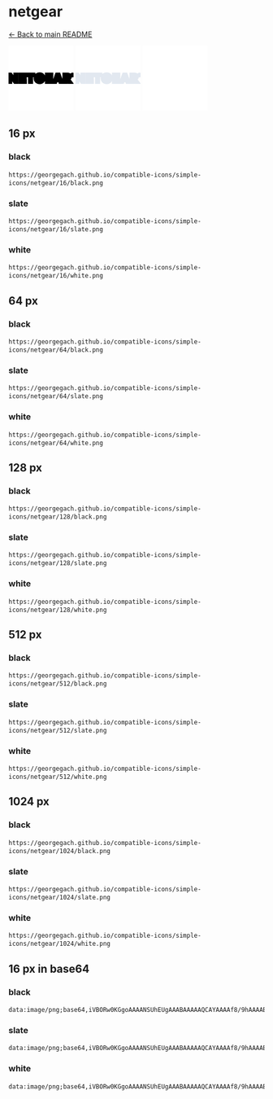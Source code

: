 # netgear

[← Back to main README](../../README.md)


<img src="./128/black.png" width="128" alt="netgear black icon" />
<img src="./128/slate.png" width="128" alt="netgear slate icon" />
<img src="./128/white.png" width="128" alt="netgear white icon" />

## 16 px

### black
```
https://georgegach.github.io/compatible-icons/simple-icons/netgear/16/black.png
```

### slate
```
https://georgegach.github.io/compatible-icons/simple-icons/netgear/16/slate.png
```

### white
```
https://georgegach.github.io/compatible-icons/simple-icons/netgear/16/white.png
```

## 64 px

### black
```
https://georgegach.github.io/compatible-icons/simple-icons/netgear/64/black.png
```

### slate
```
https://georgegach.github.io/compatible-icons/simple-icons/netgear/64/slate.png
```

### white
```
https://georgegach.github.io/compatible-icons/simple-icons/netgear/64/white.png
```

## 128 px

### black
```
https://georgegach.github.io/compatible-icons/simple-icons/netgear/128/black.png
```

### slate
```
https://georgegach.github.io/compatible-icons/simple-icons/netgear/128/slate.png
```

### white
```
https://georgegach.github.io/compatible-icons/simple-icons/netgear/128/white.png
```

## 512 px

### black
```
https://georgegach.github.io/compatible-icons/simple-icons/netgear/512/black.png
```

### slate
```
https://georgegach.github.io/compatible-icons/simple-icons/netgear/512/slate.png
```

### white
```
https://georgegach.github.io/compatible-icons/simple-icons/netgear/512/white.png
```

## 1024 px

### black
```
https://georgegach.github.io/compatible-icons/simple-icons/netgear/1024/black.png
```

### slate
```
https://georgegach.github.io/compatible-icons/simple-icons/netgear/1024/slate.png
```

### white
```
https://georgegach.github.io/compatible-icons/simple-icons/netgear/1024/white.png
```

## 16 px in base64

### black
```
data:image/png;base64,iVBORw0KGgoAAAANSUhEUgAAABAAAAAQCAYAAAAf8/9hAAAABmJLR0QA/wD/AP+gvaeTAAAAjUlEQVQ4je3QMQrCYAyG4acguIrgqODiKRw8hqP0Pp7EK+ji5uraQVDQURBB5dfWJUJnEVz6QXhDSL6Q0Oj/yjDDDV208UQLB/SxwiT6NxhETwdHKPGKqHAOPoLXYIkCCbuondSGPwbL4DaYagZlLa8wz5Djgl6cUGCIBaZYYxwn3LHHKBamb3/X6Jd6A+b9LhiQUZZ9AAAAAElFTkSuQmCC
```

### slate
```
data:image/png;base64,iVBORw0KGgoAAAANSUhEUgAAABAAAAAQCAYAAAAf8/9hAAAABmJLR0QA/wD/AP+gvaeTAAAAw0lEQVQ4je2QMUoDARRE3/xds4VNECzVgOApLDxGShuvZmPjBWzsLDyAhDRJELUKAYno/j8WpkhrITZ55cAMj4Ed/48Wb6tLUetMDix1dvZS04Y8L+soyDuiuQAgeSh8XI6+UQ4JPWv2uiyMN4OBWGKGNp8SA+Ad2AcMTCWNjBeYEdJLYCxtKdmPAJKfNkm3ZXxqu8WcAFB13TYRV33WSnBoqQtrkuRtxeBmzzmOqPsizn8K/rA0s+tMjpT4+qtvd/yGb7DtVzlEO1fkAAAAAElFTkSuQmCC
```

### white
```
data:image/png;base64,iVBORw0KGgoAAAANSUhEUgAAABAAAAAQCAYAAAAf8/9hAAAABmJLR0QA/wD/AP+gvaeTAAAAmElEQVQ4je3QMWoCAAyF4c9ScJWCo0op9BQdPIajeLguPYOLm4MHKA5CCzoKIqhYfV0yiGMRuvgg/CR5gUe46//VSDLEDk9o4geP+EYHY/TLP0W3PC0sJTknOVUlybp4KG6L5yTzJMcki5qtHpCrVLPiZ7F5sXupdL3q3xtJRtigXeY5nvGBASZ4q4M9vvCKE45/+dtdt9Yvd0NYe6mcxAgAAAAASUVORK5CYII=
```


